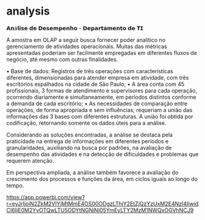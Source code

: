 # analysis
𝗔𝗻á𝗹𝗶𝘀𝗲 𝗱𝗲 𝗗𝗲𝘀𝗲𝗺𝗽𝗲𝗻𝗵𝗼 - 𝗗𝗲𝗽𝗮𝗿𝘁𝗮𝗺𝗲𝗻𝘁𝗼 𝗱𝗲 𝗧𝗜

A amostra em OLAP a seguir busca fornecer poder analítico no gerenciamento de atividades operacionais. Muitas das métricas apresentadas poderiam ser facilmente empregadas em diferentes fluxos de negócio, até mesmo com outras finalidades.

• Base de dados: Registros de três operações com características diferentes, dimensionadas para atender empresa em atividade, com três escritórios espalhados na cidade de São Paulo;
• A área conta com 45 profissionais, 3 formas de atendimento e supervisores para cada operação, ocorrendo diariamente e simultaneamente, em períodos distintos conforme a demanda de cada escritório;
• As necessidades de comparação entre operações, de forma apropriada e sem influências, requeriam a união das informações das 3 bases com diferentes estruturas. A união foi obtida por codificação, retornando somente os dados úteis para a análise.

Considerando as soluções encontradas, a análise se destaca pela praticidade na entrega de informações em diferentes períodos e granularidades, auxiliando na busca por padrões, na avaliação de desempenho das atividades e na detecção de dificuldades e problemas que requerem atenção.

Em perspectiva ampliada, a análise também favorece a avaliação do crescimento dos processos e funções da área, em ciclos iguais ao longo do tempo.

https://app.powerbi.com/view?r=eyJrIjoiN2ZkM2VlYjMtMmE4OS00ODgzLThjY2EtZjQzYzUxM2E4NzI4IiwidCI6IjE0M2YyOTQwLTU5ODYtNGNiNi05YmEyLTY2MzM1NWQxOGVhNCJ9
